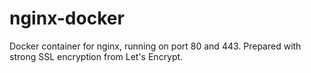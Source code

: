 # nginx-docker

Docker container for nginx, running on port 80 and 443. Prepared with strong SSL encryption from Let's Encrypt. 
